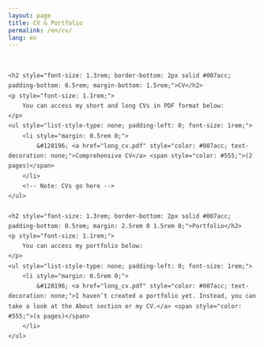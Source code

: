 ```yaml
---
layout: page
title: CV & Portfolio
permalink: /en/cv/
lang: en
---
```


<div style="max-width: 800px; margin: 0 auto; font-family: 'Segoe UI', Tahoma, Geneva, Verdana, sans-serif; line-height: 1.7; color: #333; padding: 1rem 0;">

    <h2 style="font-size: 1.3rem; border-bottom: 2px solid #007acc; padding-bottom: 0.5rem; margin-bottom: 1.5rem;">CV</h2>
    <p style="font-size: 1.1rem;">
        You can access my short and long CVs in PDF format below:
    </p>
    <ul style="list-style-type: none; padding-left: 0; font-size: 1rem;">
        <li style="margin: 0.5rem 0;">
            &#128196; <a href="long_cv.pdf" style="color: #007acc; text-decoration: none;">Comprehensive CV</a> <span style="color: #555;">(2 pages)</span>
        </li>
        <!-- Note: CVs go here -->
    </ul>

    <h2 style="font-size: 1.3rem; border-bottom: 2px solid #007acc; padding-bottom: 0.5rem; margin: 2.5rem 0 1.5rem 0;">Portfolio</h2>
    <p style="font-size: 1.1rem;">
        You can access my portfolio below:
    </p>
    <ul style="list-style-type: none; padding-left: 0; font-size: 1rem;">
        <li style="margin: 0.5rem 0;">
            &#128196; <a href="long_cv.pdf" style="color: #007acc; text-decoration: none;">I haven’t created a portfolio yet. Instead, you can take a look at the About section or my CV.</a> <span style="color: #555;">(x pages)</span>
        </li>
    </ul>

</div>
